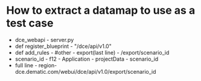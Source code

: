 # How to extract a datamap to use as a test case

- dce_webapi - server.py
- def register_blueprint - "/dce/api/v1.0"
- def add_rules - #other - export(last line) - /export/scenario_id
- scenario_id - f12 - Application - projectData - scenario_id
- full line - region-dce.dematic.com/webui/dce/api/v1.0/export/scenario_id

